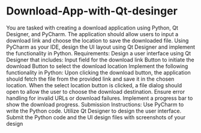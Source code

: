 # Download-App-with-Qt-desinger
You are tasked with creating a download application using Python, Qt Designer, and PyCharm. The application should allow users to input a download link and choose the location to save the downloaded file.
Using PyCharm as your IDE, design the UI layout using Qt Designer and implement the functionality in Python.
Requirements:
Design a user interface using Qt Designer that includes:
Input field for the download link
Button to initiate the download
Button to select the download location
Implement the following functionality in Python:
Upon clicking the download button, the application should fetch the file from the provided link and save it in the chosen location.
When the select location button is clicked, a file dialog should open to allow the user to choose the download destination.
Ensure error handling for invalid URLs or download failures.
Implement a progress bar to show the download progress.
Submission Instructions:
Use PyCharm to write the Python code.
Utilize Qt Designer to design the user interface.
Submit the Python code and the UI design files with screenshots of your design

